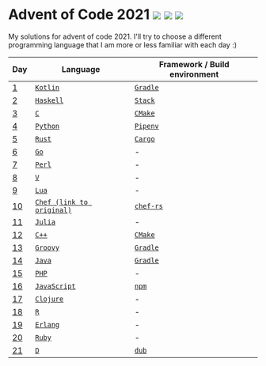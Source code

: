 # Advent of Code 2021 ![](https://img.shields.io/badge/day%20📅-24-blue) ![](https://img.shields.io/badge/days%20completed-21-green) ![](https://img.shields.io/badge/stars%20⭐-42-yellow)

My solutions for advent of code 2021.
I'll try to choose a different programming language that I am more or less familiar with each day :)

| Day              | Language                                                                    | Framework / Build environment                                              |
|------------------|-----------------------------------------------------------------------------|----------------------------------------------------------------------------|
| [1](01-kotlin)   | [`Kotlin`](https://en.wikipedia.org/wiki/Kotlin_(programming_language))     | [`Gradle`](https://en.wikipedia.org/wiki/Gradle)                           |
| [2](02-haskell)  | [`Haskell`](https://en.wikipedia.org/wiki/Haskell_(programming_language))   | [`Stack`](https://en.wikipedia.org/wiki/Stack_(Haskell))                   |
| [3](03-c)        | [`C`](https://en.wikipedia.org/wiki/C_(programming_language))               | [`CMake`](https://en.wikipedia.org/wiki/CMake)                             |
| [4](04-python)   | [`Python`](https://en.wikipedia.org/wiki/Python_(programming_language))     | [`Pipenv`](https://pipenv.pypa.io/)                                        |
| [5](05-rust)     | [`Rust`](https://en.wikipedia.org/wiki/Rust_(programming_language))         | [`Cargo`](https://en.wikipedia.org/wiki/Rust_(programming_language)#Cargo) |
| [6](06-go)       | [`Go`](https://en.wikipedia.org/wiki/Go_(programming_language))             | -                                                                          |
| [7](07-perl)     | [`Perl`](https://en.wikipedia.org/wiki/Perl)                                | -                                                                          |
| [8](08-v)        | [`V`](https://github.com/vlang/v)                                           | -                                                                          |
| [9](09-lua)      | [`Lua`](https://en.wikipedia.org/wiki/Lua_(programming_language))           | -                                                                          |
| [10](10-chef)    | [`Chef (link to original)`](https://www.dangermouse.net/esoteric/chef.html) | [`chef-rs`](https://github.com/Siphalor/chef-rs)                           |
| [11](11-julia)   | [`Julia`](https://en.wikipedia.org/wiki/Julia_(programming_language))       | -                                                                          |
| [12](12-c++)     | [`C++`](https://en.wikipedia.org/wiki/C%2B%2B)                              | [`CMake`](https://en.wikipedia.org/wiki/CMake)                             |
| [13](13-groovy)  | [`Groovy`](https://en.wikipedia.org/wiki/Apache_Groovy)                     | [`Gradle`](https://en.wikipedia.org/wiki/Gradle)                           |
| [14](14-java)    | [`Java`](https://en.wikipedia.org/wiki/Java_(programming_language))         | [`Gradle`](https://en.wikipedia.org/wiki/Gradle)                           |
| [15](15-php)     | [`PHP`](https://en.wikipedia.org/wiki/PHP_(programming_language))           | -                                                                          |
| [16](16-js)      | [`JavaScript`](https://en.wikipedia.org/wiki/JavaScript)                    | [`npm`](https://en.wikipedia.org/wiki/Npm_(software))                      |
| [17](17-clojure) | [`Clojure`](https://en.wikipedia.org/wiki/Clojure)                          | -                                                                          |
| [18](18-r)       | [`R`](https://en.wikipedia.org/wiki/R_(programming_language))               | -                                                                          |
| [19](19-erlang)  | [`Erlang`](https://en.wikipedia.org/wiki/Erlang_(programming_language))     | -                                                                          |
| [20](20-ruby)    | [`Ruby`](https://en.wikipedia.org/wiki/Ruby_(programming_language))         | -                                                                          |
| [21](21-d)       | [`D`](https://en.wikipedia.org/wiki/D_(programming_language))               | [`dub`](https://github.com/dlang/dub)                                      |
